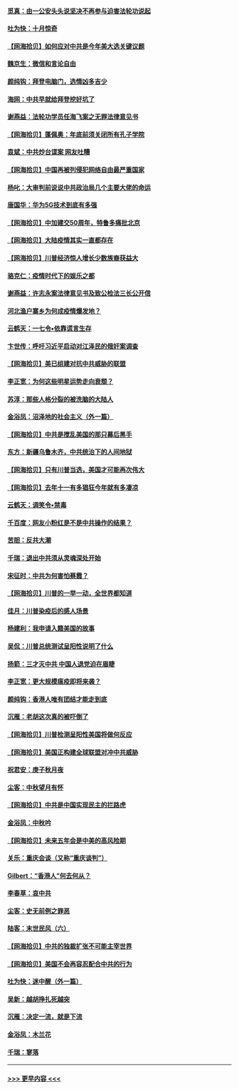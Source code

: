 #### [觅真：由一公安头头说坚决不再参与迫害法轮功说起](../pages/nsc993/n12484212.md?t=10182251) 
#### [吐为快：十月惊奇](../pages/nsc993/n12484172.md?t=10182251) 
#### [【网海拾贝】如何应对中共是今年美大选关键议题](../pages/nsc993/n12483755.md?t=10182251) 
#### [魏京生：微信和言论自由](../pages/nsc993/n12483372.md?t=10182251) 
#### [颜纯钩：拜登电脑门，选情凶多吉少](../pages/nsc993/n12482666.md?t=10182251) 
#### [海网：中共早就给拜登挖好坑了](../pages/nsc993/n12482660.md?t=10182251) 
#### [谢燕益：法轮功学员任海飞案之无罪法律意见书](../pages/nsc993/n12482512.md?t=10182251) 
#### [【网海拾贝】蓬佩奥：年底前须关闭所有孔子学院](../pages/nsc993/n12482443.md?t=10182251) 
#### [袁斌：中共炒台谍案 网友吐糟](../pages/nsc993/n12481564.md?t=10182251) 
#### [【网海拾贝】中国再被列侵犯网络自由最严重国家](../pages/nsc993/n12479643.md?t=10182251) 
#### [杨叱：大审判前说说中共政治局几个主要大佬的命运](../pages/nsc993/n12477527.md?t=10182251) 
#### [唐国华：华为5G技术到底有多强](../pages/nsc993/n12477483.md?t=10182251) 
#### [【网海拾贝】中加建交50周年，特鲁多痛批北京](../pages/nsc993/n12476892.md?t=10182251) 
#### [【网海拾贝】大陆疫情其实一直都存在](../pages/nsc993/n12473948.md?t=10182251) 
#### [【网海拾贝】川普经济惊人增长少数族裔获益大](../pages/nsc993/n12471565.md?t=10182251) 
#### [骆克仁：疫情时代下的娱乐之都](../pages/nsc993/n12471312.md?t=10182251) 
#### [谢燕益：许志永案法律意见书及致公检法三长公开信](../pages/nsc993/n12470870.md?t=10182251) 
#### [河北渔户寨乡为何成疫情爆发地？](../pages/nsc993/n12464936.md?t=10182251) 
#### [云鹤天：一七令▪依靠谎言生存](../pages/nsc993/n12470034.md?t=10182251) 
#### [卞世传：呼吁习近平启动对江泽民的俄奸案调查](../pages/nsc993/n12469722.md?t=10182251) 
#### [【网海拾贝】美已组建对抗中共威胁的联盟](../pages/nsc993/n12469018.md?t=10182251) 
#### [李正宽：为何这些明星运势走向衰颓？](../pages/nsc993/n12468730.md?t=10182251) 
#### [苏淳：那些人格分裂的被洗脑的大陆人](../pages/nsc993/n12467858.md?t=10182251) 
#### [金浴凤：沼泽地的社会主义（外一篇）](../pages/nsc993/n12467792.md?t=10182251) 
#### [【网海拾贝】中共是搅乱美国的那只幕后黑手](../pages/nsc993/n12467700.md?t=10182251) 
#### [东方：新疆乌鲁木齐，中共统治下的人间地狱](../pages/nsc993/n12466075.md?t=10182251) 
#### [【网海拾贝】只有川普当选，美国才可能再次伟大](../pages/nsc993/n12466013.md?t=10182251) 
#### [【网海拾贝】去年十一有多猖狂今年就有多凄凉](../pages/nsc993/n12463649.md?t=10182251) 
#### [云鹤天：调笑令▪禁毒](../pages/nsc993/n12462975.md?t=10182251) 
#### [千百度：网友小粉红是不是中共操作的结果？](../pages/nsc993/n12461025.md?t=10182251) 
#### [苦胆：反共大潮](../pages/nsc993/n12459469.md?t=10182251) 
#### [千瑞：退出中共须从灵魂深处开始](../pages/nsc993/n12459437.md?t=10182251) 
#### [宋征时：中共为何害怕蔡霞？](../pages/nsc993/n12459097.md?t=10182251) 
#### [【网海拾贝】川普的一举一动，全世界都知道](../pages/nsc993/n12458825.md?t=10182251) 
#### [佳月：川普染疫后的感人场景](../pages/nsc993/n12456994.md?t=10182251) 
#### [杨建利：我申请入籍美国的故事](../pages/nsc993/n12455635.md?t=10182251) 
#### [吴侃：川普总统测试呈阳性说明了什么](../pages/nsc993/n12451869.md?t=10182251) 
#### [扬箭：三才灭中共 中国人退党迫在眉睫](../pages/nsc993/n12451842.md?t=10182251) 
#### [李正宽：更大规模瘟疫即将来袭？](../pages/nsc993/n12451455.md?t=10182251) 
#### [颜纯钩：香港人唯有团结才能走到底](../pages/nsc993/n12450870.md?t=10182251) 
#### [沉雁：老胡这次真的被吓倒了](../pages/nsc993/n12449796.md?t=10182251) 
#### [【网海拾贝】川普检测呈阳性美国将做何反应](../pages/nsc993/n12449042.md?t=10182251) 
#### [【网海拾贝】美国正构建全球联盟对冲中共威胁](../pages/nsc993/n12446580.md?t=10182251) 
#### [祝君安：庚子秋月夜](../pages/nsc993/n12445870.md?t=10182251) 
#### [尘客：中秋望月有怀](../pages/nsc993/n12444632.md?t=10182251) 
#### [【网海拾贝】中共是中国实现民主的拦路虎](../pages/nsc993/n12443573.md?t=10182251) 
#### [金浴凤：中秋吟](../pages/nsc993/n12441773.md?t=10182251) 
#### [【网海拾贝】未来五年会是中美的高风险期](../pages/nsc993/n12440760.md?t=10182251) 
#### [关乐：重庆会谈（又称“重庆谈判”）](../pages/nsc993/n12437525.md?t=10182251) 
#### [Gilbert：“香港人”何去何从？](../pages/nsc993/n12435894.md?t=10182251) 
#### [李春草：哀中共](../pages/nsc993/n12435874.md?t=10182251) 
#### [尘客：史无前例之罪恶](../pages/nsc993/n12435762.md?t=10182251) 
#### [陆客：末世民风（六）](../pages/nsc993/n12435354.md?t=10182251) 
#### [【网海拾贝】中共的独裁扩张不可能主宰世界](../pages/nsc993/n12435151.md?t=10182251) 
#### [【网海拾贝】美国不会再容忍配合中共的行为](../pages/nsc993/n12433808.md?t=10182251) 
#### [吐为快：迷中醒（外一篇）](../pages/nsc993/n12433585.md?t=10182251) 
#### [吴新：越胡挣扎死越突](../pages/nsc993/n12433562.md?t=10182251) 
#### [沉雁：决定一流，就是下流](../pages/nsc993/n12432128.md?t=10182251) 
#### [金浴凤：木兰花](../pages/nsc993/n12432124.md?t=10182251) 
#### [千瑞：寥落](../pages/nsc993/n12432071.md?t=10182251) 

----
#### [ >>> 更早内容 <<< ](../indexes/nsc993-earlier.md)
